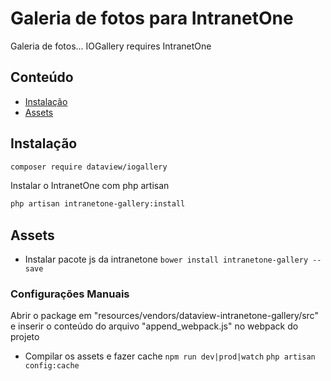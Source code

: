 
# Galeria de fotos para IntranetOne
Galeria de fotos...
IOGallery requires IntranetOne
## Conteúdo
 
- [Instalação](#instalação)
- [Assets](#assets) 

## Instalação

```sh
composer require dataview/iogallery
```
Instalar o IntranetOne com php artisan
```sh
php artisan intranetone-gallery:install
```


## Assets
  
 - Instalar pacote js da intranetone
 `bower install intranetone-gallery --save`


### Configurações Manuais

Abrir o package em "resources/vendors/dataview-intranetone-gallery/src" e inserir o conteúdo do arquivo "append_webpack.js" no webpack do projeto

 - Compilar os assets e fazer cache
 `npm run dev|prod|watch`
 `php artisan config:cache`
 